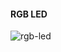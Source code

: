 #### RGB LED
![rgb-led](https://user-images.githubusercontent.com/92329466/227709831-586bd417-e54b-4e97-bcfb-3e06f5fe06bb.png)
